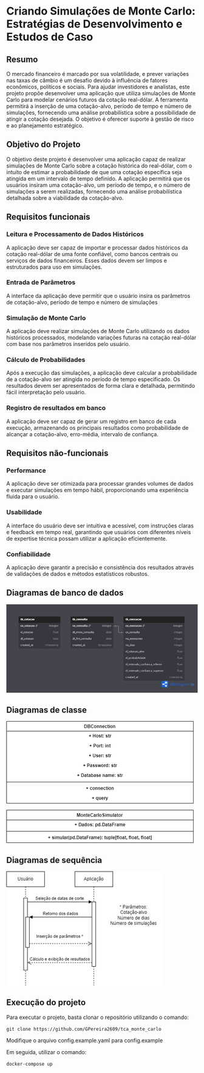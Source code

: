 # Criando Simulações de Monte Carlo: Estratégias de Desenvolvimento e Estudos de Caso


## Resumo

O mercado financeiro é marcado por sua volatilidade, e prever variações nas taxas de câmbio é um desafio devido à influência de fatores econômicos, políticos e sociais. Para ajudar investidores e analistas, este projeto propõe desenvolver uma aplicação que utiliza simulações de Monte Carlo para modelar cenários futuros da cotação real-dólar. A ferramenta permitirá a inserção de uma cotação-alvo, período de tempo e número de simulações, fornecendo uma análise probabilística sobre a possibilidade de atingir a cotação desejada. O objetivo é oferecer suporte à gestão de risco e ao planejamento estratégico.


## Objetivo do Projeto

O objetivo deste projeto é desenvolver uma aplicação capaz de realizar simulações de Monte Carlo sobre a cotação histórica do real-dólar, com o intuito de estimar a probabilidade de que uma cotação específica seja atingida em um intervalo de tempo definido. A aplicação permitirá que os usuários insiram uma cotação-alvo, um período de tempo, e o número de simulações a serem realizadas, fornecendo uma análise probabilística detalhada sobre a viabilidade da cotação-alvo.


## Requisitos funcionais 

### Leitura e Processamento de Dados Históricos
A aplicação deve ser capaz de importar e processar dados históricos da cotação real-dólar de uma fonte confiável, como bancos centrais ou serviços de dados financeiros. Esses dados devem ser limpos e estruturados para uso em simulações.

### Entrada de Parâmetros
A interface da aplicação deve permitir que o usuário insira os parâmetros de cotação-alvo, período de tempo e número de simulações

### Simulação de Monte Carlo
A aplicação deve realizar simulações de Monte Carlo utilizando os dados históricos processados, modelando variações futuras na cotação real-dólar com base nos parâmetros inseridos pelo usuário.

### Cálculo de Probabilidades
Após a execução das simulações, a aplicação deve calcular a probabilidade de a cotação-alvo ser atingida no período de tempo especificado. Os resultados devem ser apresentados de forma clara e detalhada, permitindo fácil interpretação pelo usuário.

### Registro de resultados em banco
A aplicação deve ser capaz de gerar um registro em banco de cada execução, armazenando os principais resultados como probabilidade de alcançar a cotação-alvo, erro-média, intervalo de confiança.


## Requisitos não-funcionais 

### Performance
A aplicação deve ser otimizada para processar grandes volumes de dados e executar simulações em tempo hábil, proporcionando uma experiência fluida para o usuário.
### Usabilidade
A interface do usuário deve ser intuitiva e acessível, com instruções claras e feedback em tempo real, garantindo que usuários com diferentes níveis de expertise técnica possam utilizar a aplicação eficientemente.
### Confiabilidade
A aplicação deve garantir a precisão e consistência dos resultados através de validações de dados e métodos estatísticos robustos.


## Diagramas de banco de dados

![Diagrama das tabelas de banco de dados](diagrams/diagrama%20de%20banco.png)


## Diagramas de classe

![Diagrama da classe DBConnection](diagrams/diagrama%20conexao.png)

![Diagrama da classe MonteCarloSimulator](diagrams/diagrama%20simulador.png)


## Diagramas de sequência

![Diagrama do fluxo da aplicação](diagrams/diagrama%20de%20sequencia.png)


## Execução do projeto

Para executar o projeto, basta clonar o repositório utilizando o comando:
```
git clone https://github.com/GPereira2609/tca_monte_carlo
```

Modifique o arquivo config.example.yaml para config.example

Em seguida, utilizar o comando:
```
docker-compose up
```